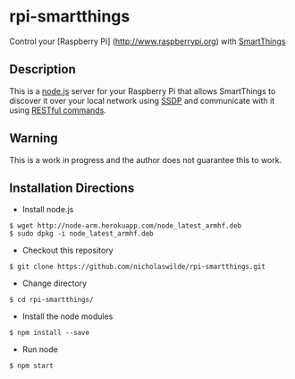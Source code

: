 # rpi-smartthings
Control your [Raspberry Pi] (http://www.raspberrypi.org) with [SmartThings](http://www.smartthings.com)

## Description
This is a [node.js](https://nodejs.org) server for your Raspberry Pi that allows SmartThings
to discover it over your local network using [SSDP](https://tools.ietf.org/html/draft-cai-ssdp-v1-03) and communicate with
it using [RESTful commands](https://en.wikipedia.org/wiki/Representational_state_transfer).

## Warning
This is a work in progress and the author does not guarantee this to
work.

## Installation Directions
 - Install node.js
```
$ wget http://node-arm.herokuapp.com/node_latest_armhf.deb
$ sudo dpkg -i node_latest_armhf.deb
```
 - Checkout this repository
```
$ git clone https://github.com/nicholaswilde/rpi-smartthings.git
```
 - Change directory
```
$ cd rpi-smartthings/
```
 - Install the node modules
```
$ npm install --save
```
 - Run node
```
$ npm start
```
